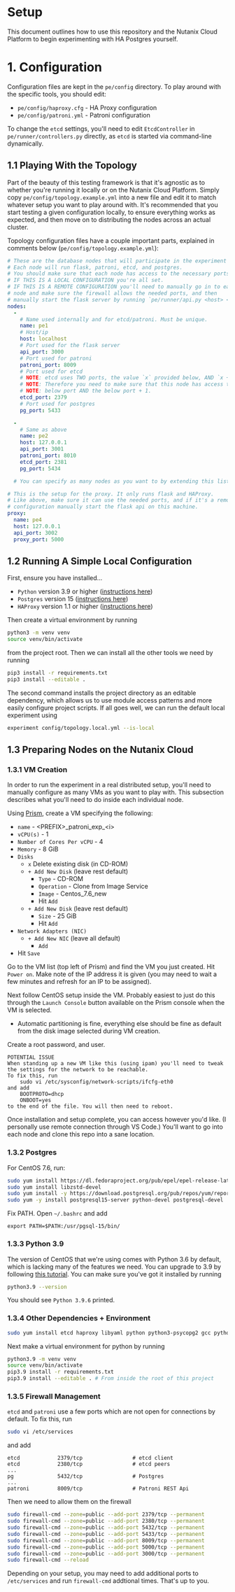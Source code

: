 # Setup

This document outlines how to use this repository and the Nutanix Cloud Platform to begin experimenting with HA Postgres yourself.

# 1. Configuration

Configuration files are kept in the `pe/config` directory. To play around with the specific tools, you should edit:

- `pe/config/haproxy.cfg` - HA Proxy configuration
- `pe/config/patroni.yml` - Patroni configuration

To change the `etcd` settings, you'll need to edit `EtcdController` in `pe/runner/controllers.py` directly, as `etcd` is started via command-line dynamically.

## 1.1 Playing With the Topology

Part of the beauty of this testing framework is that it's agnostic as to whether you're running it locally or on the Nutanix Cloud Platform. Simply copy `pe/config/topology.example.yml` into a new file and edit it to match whatever setup you want to play around with. It's recommended that you start testing a given configuration locally, to ensure everything works as expected, and then move on to distributing the nodes across an actual cluster.

Topology configuration files have a couple important parts, explained in comments below (`pe/config/topology.example.yml`):

```yml
# These are the database nodes that will participate in the experiment
# Each node will run flask, patroni, etcd, and postgres.
# You should make sure that each node has access to the necessary ports.
# IF THIS IS A LOCAL CONFIGURATION you're all set.
# IF THIS IS A REMOTE CONFIGURATION you'll need to manually go in to each
# node and make sure the firewall allows the needed ports, and then
# manually start the flask server by running `pe/runner/api.py <host> <port>`.
nodes:
  -
    # Name used internally and for etcd/patroni. Must be unique.
    name: pe1
    # Host/ip
    host: localhost
    # Port used for the flask server
    api_port: 3000
    # Port used for patroni
    patroni_port: 8009
    # Port used for etcd
    # NOTE: etcd uses TWO ports, the value `x` provided below, AND `x + 1`.
    # NOTE: Therefore you need to make sure that this node has access to the
    # NOTE: below port AND the below port + 1.
    etcd_port: 2379
    # Port used for postgres
    pg_port: 5433

  -
    # Same as above
    name: pe2
    host: 127.0.0.1
    api_port: 3001
    patroni_port: 8010
    etcd_port: 2381
    pg_port: 5434

  # You can specify as many nodes as you want to by extending this list

# This is the setup for the proxy. It only runs flask and HAProxy.
# Like above, make sure it can use the needed ports, and if it's a remote
# configuration manually start the flask api on this machine.
proxy:
  name: pe4
  host: 127.0.0.1
  api_port: 3002
  proxy_port: 5000
```

## 1.2 Running A Simple Local Configuration

First, ensure you have installed...

- `Python` version 3.9 or higher ([instructions here](https://www.python.org/downloads/release/python-390/))
- `Postgres` version 15 ([instructions here](https://www.postgresql.org/docs/current/tutorial-install.html))
- `HAProxy` version 1.1 or higher ([instructions here](https://www.haproxy.com/documentation/hapee/latest/getting-started/installation/))

Then create a virtual environment by running

```sh
python3 -m venv venv
source venv/bin/activate
```

from the project root. Then we can install all the other tools we need by running

```sh
pip3 install -r requirements.txt
pip3 install --editable .
```
The second command installs the project directory as an editable dependency, which allows us to use module access patterns and more easily configure project scripts. If all goes well, we can run the default local experiment using

```sh
experiment config/topology.local.yml --is-local
```

## 1.3 Preparing Nodes on the Nutanix Cloud

### 1.3.1 VM Creation

In order to run the experiment in a real distributed setup, you'll need to manually configure as many VMs as you want to play with. This subsection describes what you'll need to do inside each individual node.

Using [Prism](https://www.nutanix.com/go/nutanix-cloud-tco-roi?nis=8), create a VM specifying the following:

- `name` - \<PREFIX\>\_patroni_exp_\<i\>
- `vCPU(s)` - 1
- `Number of Cores Per vCPU` - 4
- `Memory` - 8 GiB
- `Disks`
    - `x` Delete existing disk (in CD-ROM)
    - `+ Add New Disk` (leave rest default)
        - `Type` - CD-ROM
        - `Operation` - Clone from Image Service
        - `Image` - Centos_7.6_new
        - Hit `Add`
    - `+ Add New Disk` (leave rest default)
        - `Size` - 25 GiB
        - Hit `Add`
- `Network Adapters (NIC)`
    - `+ Add New NIC` (leave all default)
        - `Add`
- Hit `Save`

Go to the VM list (top left of Prism) and find the VM you just created. Hit `Power on`. Make note of the IP address it is given (you may need to wait a few minutes and refresh for an IP to be assigned).

Next follow CentOS setup inside the VM. Probably easiest to just do this through the `Launch Console` button available on the Prism console when the VM is selected.
- Automatic partitioning is fine, everything else should be fine as default from the disk image selected during VM creation.

Create a root password, and user. 

```
POTENTIAL ISSUE
When standing up a new VM like this (using ipam) you'll need to tweak the settings for the network to be reachable. 
To fix this, run
    sudo vi /etc/sysconfig/network-scripts/ifcfg-eth0
and add
    BOOTPROTO=dhcp
    ONBOOT=yes
to the end of the file. You will then need to reboot.
```

Once installation and setup complete, you can access however you'd like. (I personally use remote connection through VS Code.) You'll want to go into each node and clone this repo into a sane location.

### 1.3.2 Postgres

For CentOS 7.6, run:

```sh
sudo yum install https://dl.fedoraproject.org/pub/epel/epel-release-latest-7.noarch.rpm
sudo yum install libzstd-devel
sudo yum install -y https://download.postgresql.org/pub/repos/yum/reporpms/EL-7-x86_64/pgdg-redhat-repo-latest.noarch.rpm
sudo yum -y install postgresql15-server python-devel postgresql-devel
```

Fix PATH. Open `~/.bashrc` and add

```
export PATH=$PATH:/usr/pgsql-15/bin/
```

### 1.3.3 Python 3.9

The version of CentOS that we're using comes with Python 3.6 by default, which is lacking many of the features we need. You can upgrade to 3.9 by following [this tutorial](https://phoenixnap.com/kb/how-to-install-python-3-centos-7). You can make sure you've got it installed by running
```sh
python3.9 --version
```
You should see `Python 3.9.6` printed.

### 1.3.4 Other Dependencies + Environment

```sh
sudo yum install etcd haproxy libyaml python python3-psycopg2 gcc python3-devel
```

Next make a virtual environment for python by running

```sh
python3.9 -m venv venv
source venv/bin/activate
pip3.9 install -r requirements.txt
pip3.9 install --editable . # From inside the root of this project
```

### 1.3.5 Firewall Management

`etcd` and `patroni` use a few ports which are not open for connections by default. To fix this, run
```sh
sudo vi /etc/services
```
and add
```
etcd            2379/tcp                # etcd client
etcd            2380/tcp                # etcd peers
...
pg              5432/tcp                # Postgres
...
patroni         8009/tcp                # Patroni REST Api
```

Then we need to allow them on the firewall

```sh
sudo firewall-cmd --zone=public --add-port 2379/tcp --permanent
sudo firewall-cmd --zone=public --add-port 2380/tcp --permanent
sudo firewall-cmd --zone=public --add-port 5432/tcp --permanent
sudo firewall-cmd --zone=public --add-port 5433/tcp --permanent
sudo firewall-cmd --zone=public --add-port 8009/tcp --permanent
sudo firewall-cmd --zone=public --add-port 5000/tcp --permanent
sudo firewall-cmd --zone=public --add-port 3000/tcp --permanent
sudo firewall-cmd --reload
```

Depending on your setup, you may need to add additional ports to `/etc/services` and run `firewall-cmd` addtional times. That's up to you.
